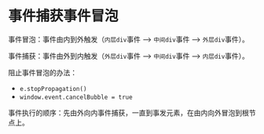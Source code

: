 # 事件捕获事件冒泡

事件冒泡：事件由内到外触发（`内层div`事件 --> `中间div`事件 --> `外层div`事件）。

事件捕获：事件由外到内触发（`外层div`事件 --> `中间div`事件 --> `内层div`事件）。

阻止事件冒泡的办法：

- `e.stopPropagation()`
- `window.event.cancelBubble = true`

事件执行的顺序：先由外向内事件捕获，一直到事发元素，在由内向外冒泡到根节点上。
